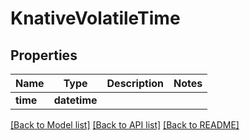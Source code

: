 # KnativeVolatileTime

## Properties
Name | Type | Description | Notes
------------ | ------------- | ------------- | -------------
**time** | **datetime** |  | 

[[Back to Model list]](../README.md#documentation-for-models) [[Back to API list]](../README.md#documentation-for-api-endpoints) [[Back to README]](../README.md)


